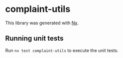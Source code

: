 # complaint-utils

This library was generated with [Nx](https://nx.dev).

## Running unit tests

Run `nx test complaint-utils` to execute the unit tests.
